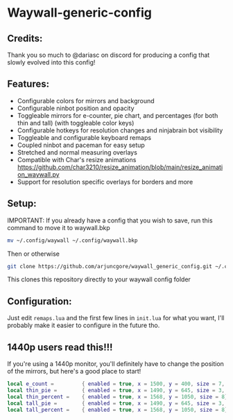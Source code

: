 # Waywall-generic-config

## Credits:
Thank you so much to @dariasc on discord for producing a config that slowly evolved into this config!

## Features:
- Configurable colors for mirrors and background
- Configurable ninbot position and opacity
- Toggleable mirrors for e-counter, pie chart, and percentages (for both thin and tall) (with toggleable color keys)
- Configurable hotkeys for resolution changes and ninjabrain bot visibility
- Toggleable and configurable keyboard remaps
- Coupled ninbot and paceman for easy setup
- Stretched and normal measuring overlays
- Compatible with Char's resize animations https://github.com/char3210/resize_animation/blob/main/resize_animation_waywall.py
- Support for resolution specific overlays for borders and more

## Setup:
IMPORTANT: If you already have a config that you wish to save, run this command to move it to waywall.bkp
```bash
mv ~/.config/waywall ~/.config/waywall.bkp
```
Then or otherwise
```bash
git clone https://github.com/arjuncgore/waywall_generic_config.git ~/.config/waywall
```
This clones this repository directly to your waywall config folder

## Configuration:
Just edit `remaps.lua` and the first few lines in `init.lua` for what you want, I'll probably make it easier to configure in the future tho.

## 1440p users read this!!!
If you're using a 1440p monitor, you'll definitely have to change the position of the mirrors, but here's a good place to start!
```lua
local e_count = 		{ enabled = true, x = 1500, y = 400, size = 7, colorkey = true} 
local thin_pie = 		{ enabled = true, x = 1490, y = 645, size = 3, colorkey = true} 
local thin_percent =	{ enabled = true, x = 1568, y = 1050, size = 8} 
local tall_pie = 		{ enabled = true, x = 1490, y = 645, size = 3, colorkey = true}
local tall_percent =	{ enabled = true, x = 1568, y = 1050, size = 8}
```
